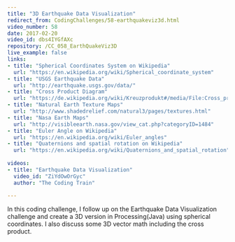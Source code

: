 ```yaml
---
title: "3D Earthquake Data Visualization"
redirect_from: CodingChallenges/58-earthquakeviz3d.html
video_number: 58
date: 2017-02-20
video_id: dbs4IYGfAXc
repository: /CC_058_EarthQuakeViz3D
live_example: false
links:
- title: "Spherical Coordinates System on Wikipedia"  
  url: "https://en.wikipedia.org/wiki/Spherical_coordinate_system"
- title: "USGS Earthquake Data"  
  url: "http://earthquake.usgs.gov/data/"
- title: "Cross Product Diagram"  
  url: "https://de.wikipedia.org/wiki/Kreuzprodukt#/media/File:Cross_product_parallelogram.svg"
- title: "Natural Earth Texture Maps"  
  url: "http://www.shadedrelief.com/natural3/pages/textures.html"
- title: "Nasa Earth Maps"  
  url: "http://visibleearth.nasa.gov/view_cat.php?categoryID=1484"
- title: "Euler Angle on Wikipedia"  
  url: "https://en.wikipedia.org/wiki/Euler_angles"
- title: "Quaternions and spatial rotation on Wikipedia"  
  url: "https://en.wikipedia.org/wiki/Quaternions_and_spatial_rotation"
  
videos:
- title: "Earthquake Data Visualization"
  video_id: "ZiYdOwOrGyc"
  author: "The Coding Train"
  
---
```


In this coding challenge, I follow up on the Earthquake Data Visualization challenge and create a 3D version in Processing(Java) using spherical coordinates. I also discuss some 3D vector math including the cross product.

